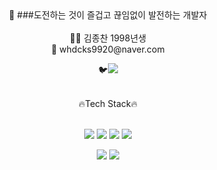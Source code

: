 <div align="center">
🌻 ###도전하는 것이 즐겁고 끊임없이 발전하는 개발자
</br>
</br>
👨‍💻 김종찬 1998년생 
</br>
📧 whdcks9920@naver.com
</br>

🐦<a href="https://zircon-question-03d.notion.site/73e530da8794485eb15768e5e627b6db" target="_blank"><img src="https://img.shields.io/badge/Notion-ffffff?style=flat-square&logo=Notion&logoColor=black"/></a>
</br>
</div>


</br>


<div align="center">
	🔥Tech Stack🔥
	</br>
	</br>
	<p>
	<img src="https://img.shields.io/badge/JAVASCRIPT-F7DF1E?style=flat&logo=JavaScript&logoColor=white" />
	<img src="https://img.shields.io/badge/HTML5-E34F26?style=flat&logo=HTML5&logoColor=white" />
	<img src="https://img.shields.io/badge/CSS3-1572B6?style=flat&logo=CSS3&logoColor=white" />
	<img src="https://img.shields.io/badge/REACT-61DAFB?style=flat&logo=React&logoColor=white"/>
	</p>
	<p>
	<img src="https://img.shields.io/badge/NODE.JS-339933?style=flat&logo=Node.js&logoColor=white" />
	<img src="https://img.shields.io/badge/MYSQL-4479A1?style=flat&logo=Mysql&logoColor=white" />
	</p>
</div>
